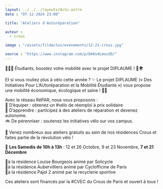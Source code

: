 ```yaml
---
layout: ../../../layouts/Actu.astro
date : "07-12-2024 23:00"

title: "Ateliers d'Autoréparation"

auteur :
  - crous

image : "/assets/fildactus/evenements/12-21-crous.jpg"

source : "https://www.instagram.com/p/DA8s4LmozdD/"
---
```


🚴‍♂️💡 Étudiants, boostez votre mobilité avec le projet DIPLAUME ! 💚🌍
 
Et si vous rouliez plus à vélo cette année ? ✨ Le projet DIPLAUME (« Des Initiatives Pour L’AUtoréparation et la Mobilité Étudiante ») vous propose une mobilité économique, écologique et saine ! 🌱💸
 
Avec le réseau RéPAR, nous vous proposons :  
🔧 D’équiper : obtenez un #vélo de réemploi à prix solidaire  
🔩 D’apprendre : participez à des ateliers de réparation et devenez autonome.  
🚲 De pérenniser : soutenez les initiatives vélo sur vos campus.
 
🌟 Venez nombreux aux ateliers gratuits au sein de nos résidences Crous et faites partie de la révolution vélo !

📅 __Les Samedis de 10h à 13h__ : 12 et 26 Octobre, 9 et 23 Novembre, __7 et 21 Décembre__
 
📍à la résidence Louise Bourgeois animé par Solicycle  
📍à la résidence Aubervilliers animé par Cyclofficine de Paris  
📍à la résidence Pajol 2 animé par la recyclerie sportive
 
Ces ateliers sont financés par la #CVEC du Crous de Paris et ouvert à tous !
